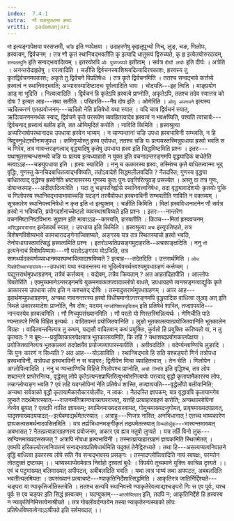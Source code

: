 ```yaml
---
index:  7.4.1
sutra:  णौ चङ्युपधाया ह्रस्वः
vritti:  padamanjari
---
```


`णौ` इत्यङ्गापेक्षया परसप्तमी, `चङि` इति ण्यपेक्षया । उदाहरणेषु कृहृलूपूभ्यो णिच्, लुङ्, चङ, णिलोपः, ह्रस्वत्वम्, द्विर्वचनम् । तत्र णौ कृतं स्थानिवद्भवतीति कृ इत्यादि धातुरूपं द्विरुच्यते, कृ हृ इत्येतयोरुरदत्वम्, `सन्वल्ल्घुनि` इति सन्वद्भावादित्वम् । इतरयोरपि `ओः पुयण्ज्यपरे` इतीत्वम् । सर्वत्र `दीर्घो लघोः` इति दीर्घः । अत्रेति । अनन्तरोदाहृतेषु । परत्वादिति । चङीति द्विर्वचनस्याशिश्रयदित्यादिरवकाशः, ह्रस्वस्य तु कृतद्विर्वचनमवकाशः; अकृते तु द्विर्वचने विप्रतिषेधः । तत्र कृते द्विर्वचनमिति । ततश्च सन्वद्भावे कर्त्तव्ये ह्रस्वत्वं न स्थानिवद्भवति; अभ्यासस्यादिष्टादचः पूर्वत्वादिति भावः । चोदयति---इह त्विति । माङ्प्रयोग आड् मा भूदिति । नित्यत्वादिति । द्विर्वचनं हि कृतेऽपि ह्रस्वत्वे प्राप्नोति, अकृतेऽपि, ततश्च तदेव स्यात्तत्र को दोषः ? इत्यत आह---तथा सतीति । परिहरति---नैष दोष इति । ओणेरिति । `ओणृ अपनयने` इत्यस्य ऋदित्करणं एतत्प्रयोजनम्---ऋदितो नेति प्रतिषेधो यथा स्यात् । यदि चात्र द्विर्वचनं स्यात्, ऋदित्करणमनर्थकं स्याद्, द्विर्वचने कृते पररूपेण व्यवहितत्वादेव ह्रस्वत्वं न भव#ष्यिति, पश्यति त्वाचार्यः---द्विर्वचनाद् ह्रस्वत्वं बलीय इति, तत ओणिमृदितं करोति । णाविति किमिति । ह्रस्वश्रुत्या अच्परिभाषोपस्थानादच उपधाया ह्रस्वेन भाव्यम् । न चाण्यन्तानां चङि उपधा ह्रस्वभाविनी सम्भवति, न हि श्रिद्रुस्नुधेट्श्वीनामजुपधा । कमिगुप्योस्तु ह्रस्व एवोपधा, ततश्च चङि यः प्रत्ययस्तस्मिन्नुपधाया ह्रस्वो भवति स च णिरेव, तत्र णावन्तरङ्गत्वाद् वृद्ध्यादिषु कृतेषु उपधाया ह्रस्व इति सिद्धमिष्टमिति प्रश्नः । इतरः---यथाश्रुतसम्बन्धसम्भवे चङि यः प्रत्यय इत्यध्याहारो न युक्त इति वचनादन्तरङ्गमपि वृद्ध्यादिकं बाधेतेति मत्वाऽऽह---चङ्युपधाया इति । ह्रस्वः स्यादिति । ननु च ऊकारस्य ह्रस्वः, तस्मिंश्च कृते बाधितत्वान्मा भूद् वृद्धिः, गुणस्तु केनचिदबाधितत्वाद्भविष्यति, ततोऽवादेशे सिद्धमलीलवदिति ? नैतदस्ति; गुणस्य वृद्ध्या बाधितत्वाद् वृद्धेश्च ह्रस्वेनेति भ्रष्टावसरस्य गुणस्य कुतः पुनः प्रवृत्तिरित्युवङ् प्रसज्येत । अस्तु वा तत्र गुणः, दोषान्तरमाह---अदीदपदित्यत्रेति । यदा तु चङ्परनिर्ह्नासे स्थानिवत्त्वनिषेधः, तदा वृद्ध्यावादेशयोः कृतयोः पुकि च णिलोपस्य स्थानिवद्भावाभावाच्चङि यदङ्गं तस्यैवोपधा ह्रस्वभाविनी सम्भवतीति णाविति न वक्तव्यम् । सूत्रकारेण स्थानिवत्त्वनिषेधो न कृत इति `णौ` इत्युक्तम् ।
चङीति किमिति । मितां ह्रस्वविधानादनेन णौ सर्वत्र ह्रस्वो न भविष्यति, प्रयोगदर्शनाच्चेष्टतो व्यवस्थाश्रयिष्यते इति प्रश्नः । इतरः---नान्तरेण वचनमिष्टानिष्टविभागः सुज्ञान इति मत्वाऽऽह--कारयति, हारयतीति । किञ्च---मितां ह्रस्ववचनम् `असिद्धवदत्राभात्` इत्येतदर्थं स्यात् । उपधाया इति किमिति । ह्रस्वश्रुत्या `अचः` इत्युपतिष्ठते, तत्र विशेषणविशेष्यभावे कामचारादङ्गेनाज्विशष्यते, अङ्गस्य यत्र तत्र स्थितस्याचो ह्रस्वो भवति, तेनोपधायास्तावत्सिद्धं ह्रस्वत्वमिति प्रश्नः । इतरोऽप्यतिप्रसङ्गमुदाहरति--अचकाङ्क्षदिति । ननु `णौ` इत्यनेनाचं विशेषयिष्यामः---णौ परतोऽङ्गस्य योऽजिति, तत्र सामर्थ्यादकवर्णव्यवधानमवश्यम्भावित्वादाश्रयिष्यते ? इत्याह---तदेतदिति । उत्तरार्थमिति । `लोपः पिबतेरीच्चाभ्यासस्य`---उपधाया यथा स्यादन्तस्य मा भूदित्येवमर्थमवश्यमुपधाग्रहणं कर्त्तव्यम् । यद्युत्तरार्थमुपधाग्रहणम्, तत्रैवं कर्त्तव्यम् । यद्येवम्, तत्रैव क्रियताम् ? अत आहतदिहापीति । आल्लोपः पिबतेरिति । एवमुच्यमानेऽन्तरङ्गमपि युकमनवकाशत्वादाल्लोपो बाधते, उपधाग्रहणे त्वन्तरङ्गत्वाद्युकि कृते आकारस्य उपधाया लोप इति न कश्च#द् दोषिः । तस्मादुत्तरार्थमुपधाग्रहणम् । अपर आह---इहार्थमप्युपधाग्रहणम्, अन्यथा णावनन्तरस्य ह्रस्वो विधीयमानोऽन्तरङ्गमपि वृद्ध्यादिक वाधित्वा लूअइ अत् इति स्थिते उकारस्यादेशः प्राप्नोति, नैष दोषः; यदयम् `नाग्लोपिशास्वृदिताम्` इति प्रतिषेधे शास्ति, तज्ज्ञापयति---नान्त्यस्येव ह्रस्वत्वमिति ।
णौ णिच्युपसंख्यानमिति । णौ परतो यो णिस्तस्मिन्नित्यर्थः । णेणिचीति पाठे ण्यन्तात्परे णिचि विहित इत्यर्थः । वादितवन्तं प्रयोजितवानिति । लुङो भूतकालत्वात्प्रयोजितवानिति भूतकालेन विग्रहः । वादितवन्तमित्यत्र तु कथम्, यद्यसौ वादितवान् कथं प्रयुक्तिः, कुर्वतो हि प्रयुक्तिः करिष्यतो वा, न तु कृतवतः ? न ब्रूमः---प्रयुक्तिकालापेक्षयात्र भूतकालत्वमिति, कि तहि ? यथाशब्दप्रयोगकालपेक्षया । प्रयोजितवानित्यत्र भूतकालत्वं तदपेक्षयैव प्रयोज्यव्यापारस्यापीति । अवीवददिति । वदेर्ण्यन्ताण्णिचि लुङादि । किं पुनः कारणं न सिध्यति ? अत आह---योऽसाविति । स्थानिवद्भावे हि सति यश्चङ्परो णिर्न तत्रोपधा ह्रस्वभाविनी, यत्रोपधा ह्रस्वभाविनी न स चङ्परः; द्वितीयेन णिचा व्यवहितत्वात् । तेन चेति । णिलोपेन । अग्लोपित्वादिति ।
ननु च ण्यन्ताण्णिचि विहिते णिलोपश्च प्राप्नोति, `अचो ञ्णिति` इति वृद्धिश्च, तत्र लोपः शब्दान्तरे प्राप्तेरनित्यः, वृद्धेस्तु लोपे कृतेऽत्यन्ताप्राप्तिरित्युभयोरनित्ययोः परत्वाद् वृद्धौ कृतायामैकारस्य लोपः, तन्नाग्लोप्यङ्ग भवति ? एवं तहि यदग्लोपिनां नेति प्रतिषेधं शास्ति, तज्ज्ञापयति---वृद्धेर्लोपो बलीयानिति; अन्यथा सर्वत्राको वृद्धौ कृतायामैकारौकारयोर्लोपः, न त्वकः । नैतदस्ति ज्ञापकम्; यत्र वृद्धावपि कृतायामगेव लुप्यते तदर्थमेतत्स्यात्---राजनमतिक्रान्तवान्नत्यरराजत्, यत्तहि प्रत्याहारग्रहणं करोति; अन्यथाल्लोपिनां नेत्येव ब्रूयात् ? एतदपि नास्ति ज्ञापकम्; स्वामिनमाख्यदसस्वामत्, गोमुचमाख्यदजुगोमत्, प्रावृषमाख्यदपप्रावत्, यादृशमाख्यदययादत्--इत्येवमाद्यर्थमेतत्स्यात् । अत्राहुः---णिजत्र नास्ति; अनभिधानात् ! एतच्च भाष्यकारेण ज्ञापकत्वसमर्थनादवसितमिति । यत्र तर्ह्यभिधानमङ्गीकृतं तद्रथमेतत्स्यात् `विन्मतोर्लुक्`---भास्वन्तमाख्यत् अबभासत् ? नैतत्प्रत्याहारग्रहणस्य प्रयोजनम्, अकार एव ह्यत्र मतुपो लुप्यते । यत्र तर्हि विनो लुक्---स्रग्विणमाख्यदसस्रजत् ? अत्रापि नोपधा ह्रस्वभाविनी । तस्मात्प्रत्याहारग्रहणं ज्ञापकमिति स्थितमेतत् । एवमपि हरिकल्योरत्वनिपातनं सन्वद्भावप्रतिषेधार्थमिति यदुक्तं तेनैद्विरुध्यते । तथा हि---असत्यप्यत्वनिपातने वृद्धिं बाधित्वा इकारस्य लोपे सति नैव सन्वद्भावस्य प्रसङ्गः । तस्मादग्लोपित्वादिति नायं स्वपक्षः, परमतेन त्वेतदुक्तं द्रष्टव्यम् ।।
भाष्यस्याप्येवमेवात्र निर्वाहो दृश्यतां बुधैः ।
विपर्यये तूच्यमाने युक्तिः काचिन्न दृश्यते ।।
एवं च पटुमाख्यत् बलिमाख्यत् अपीपटत्, अबीबलदिति भवति । यथा त्वत्र भाष्यं तथा अपपटत्, अबबलदिति भवतीत्यलमियता ।
उपसंख्यानं प्रत्याचष्टे---ण्याकृतिनिर्देशात्सिद्धमिति । आकृतिरत्र जातिर्निर्द्दिश्यते---चङ्परा या ण्याकृतिर्जातिस्तत्रेति । ततश्च सत्यपि स्थानिवत्त्वे ण्याकृतेरेवत्वाद्यश्चङ्परो णिः स एव पूर्वः, यश्च पूर्वः स एव चङ्पर इति सिद्धं ह्रस्वत्वम् । यदप्युक्तम्---`अग्लोपित्वात्` इति, तदपि न; आकृतिनिर्द्देशे हि ह्रस्वस्य न ण्याकृतिनिमित्तत्वेनाश्रीयते । तत्र गोबलीवर्दन्यायेन तस्या ण्याकृतेरन्यस्याको लोपः प्रतिषेधविषयत्वेनाऽऽश्रीयते इति सर्वमवदात् ।।
